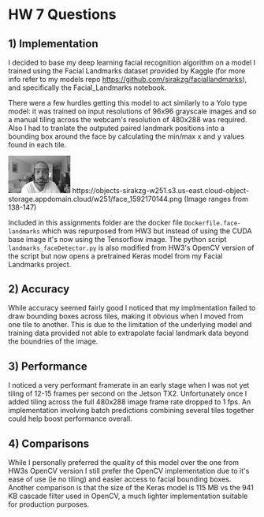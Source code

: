 # HW 7 Questions

## 1) Implementation

I decided to base my deep learning facial recognition algorithm on a model I trained using the Facial Landmarks dataset provided by Kaggle (for more info refer to my models repo https://github.com/sirakzg/faciallandmarks), and specifically the Facial_Landmarks notebook.

There were a few hurdles getting this model to act similarly to a Yolo type model: it was trained on input resolutions of 96x96 grayscale images and so a manual tiling across the webcam's resolution of 480x288 was required. Also I had to tranlate the outputed paired landmark positions into a bounding box around the face by calculating the min/max x and y values found in each tile.  

<img src="face_1592170144.png"  width="25%" height="25%"/>
https://objects-sirakzg-w251.s3.us-east.cloud-object-storage.appdomain.cloud/w251/face_1592170144.png (Image ranges from 138-147)<br>

Included in this assignments folder are the docker file `Dockerfile.face-landmarks` which was repurposed from HW3 but instead of using the CUDA base image it's now using the Tensorflow image.  The python script `landmarks_faceDetector.py` is also modified from HW3's OpenCV version of the script but now opens a pretrained Keras model from my Facial Landmarks project.

## 2) Accuracy

While accuracy seemed fairly good I noticed that my implmentation failed to draw bounding boxes across tiles, making it obvious when I moved from one tile to another. This is due to the limitation of the underlying model and training data provided not able to extrapolate facial landmark data beyond the boundries of the image. 

## 3) Performance

I noticed a very performant framerate in an early stage when I was not yet tiling of 12-15 frames per second on the Jetson TX2. Unfortunately once I added tiling across the full 480x288 image frame rate dropped to 1 fps. An implementation involving batch predictions combining several tiles together could help boost performance overall. 


## 4) Comparisons

While I personally preferred the quality of this model over the one from HW3s OpenCV version I still prefer the OpenCV implementation due to it's ease of use (ie no tiling) and easier access to facial bounding boxes.  Another comparison is that the size of the Keras model is 115 MB vs the 941 KB cascade filter used in OpenCV, a much lighter implementation suitable for production purposes.
